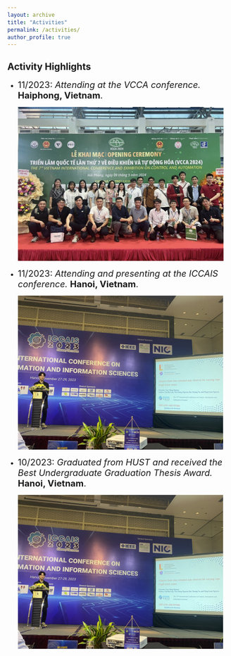 ```yaml
---
layout: archive
title: "Activities"
permalink: /activities/
author_profile: true
---
```

Activity Highlights
------
* <span style="font-size: 20px;">11/2023: *Attending at the VCCA conference.* **Haiphong, Vietnam**.</span>  

  <img src="/images/vcca2024.jpg" style="display:inline-block; margin-right:5px; height:350px; max-height: 100%;" />

* <span style="font-size: 20px;">11/2023: *Attending and presenting at the ICCAIS conference.* **Hanoi, Vietnam**.</span>  

  <img src="/images/iccais.jpg" style="display:inline-block; margin-right:5px; height:350px; max-height: 100%;" />

* <span style="font-size: 20px;">10/2023: *Graduated from HUST and received the Best Undergraduate Graduation Thesis Award.* **Hanoi, Vietnam**.</span>  

  <img src="/images/iccais.jpg" style="display:inline-block; margin-right:5px; height:350px; max-height: 100%;" />




